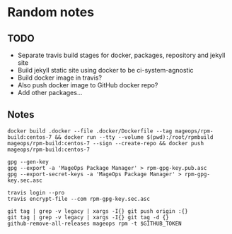 # Random notes

## TODO

- Separate travis build stages for docker, packages, repository and jekyll site
- Build jekyll static site using docker to be ci-system-agnostic
- Build docker image in travis?
- Also push docker image to GitHub docker repo?
- Add other packages...

## Notes

```
docker build .docker --file .docker/Dockerfile --tag mageops/rpm-build:centos-7 && docker run --tty --volume $(pwd):/root/rpmbuild mageops/rpm-build:centos-7 --sign --create-repo && docker push mageops/rpm-build:centos-7
```

```
gpg --gen-key
gpg --export -a 'MageOps Package Manager' > rpm-gpg-key.pub.asc
gpg --export-secret-keys -a 'MageOps Package Manager' > rpm-gpg-key.sec.asc
```

```
travis login --pro
travis encrypt-file --com rpm-gpg-key.sec.asc
```

```
git tag | grep -v legacy | xargs -I{} git push origin :{}
git tag | grep -v legacy | xargs -I{} git tag -d {}
github-remove-all-releases mageops rpm -t $GITHUB_TOKEN
```